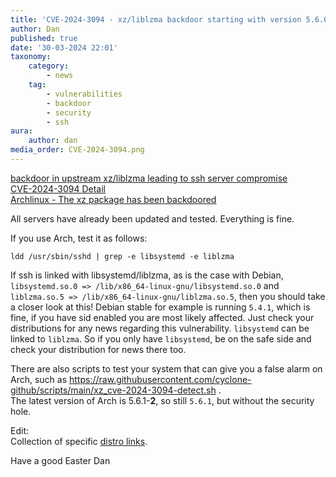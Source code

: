 ```yaml
---
title: 'CVE-2024-3094 - xz/liblzma backdoor starting with version 5.6.0'
author: Dan
published: true
date: '30-03-2024 22:01'
taxonomy:
    category:
        - news
    tag:
        - vulnerabilities
        - backdoor
        - security
        - ssh
aura:
    author: dan
media_order: CVE-2024-3094.png
---
```


[backdoor in upstream xz/liblzma leading to ssh server compromise](https://www.openwall.com/lists/oss-security/2024/03/29/4)  
[CVE-2024-3094 Detail](https://nvd.nist.gov/vuln/detail/CVE-2024-3094)  
[Archlinux - The xz package has been backdoored](https://archlinux.org/news/the-xz-package-has-been-backdoored/)

All servers have already been updated and tested. Everything is fine.

If you use Arch, test it as follows:
```
ldd /usr/sbin/sshd | grep -e libsystemd -e liblzma
```

If ssh is linked with libsystemd/liblzma, as is the case with Debian, `libsystemd.so.0 => /lib/x86_64-linux-gnu/libsystemd.so.0` and `liblzma.so.5 => /lib/x86_64-linux-gnu/liblzma.so.5`, then you should take a closer look at this! Debian stable for example is running `5.4.1`, which is fine, if you have sid enabled you are most likely affected. Just check your distributions for any news regarding this vulnerability. `libsystemd` can be linked to `liblzma`. So if you only have `libsystemd`, be on the safe side and check your distribution for news there too.

There are also scripts to test your system that can give you a false alarm on Arch, such as https://raw.githubusercontent.com/cyclone-github/scripts/main/xz_cve-2024-3094-detect.sh .   
The latest version of Arch is 5.6.1-**2**, so still `5.6.1`, but without the security hole.

Edit:  
Collection of specific [distro links](https://fosstodon.org/@techsaviours/112187254276937299).

Have a good Easter
Dan
